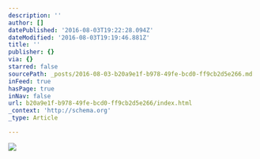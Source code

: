 ```yaml
---
description: ''
author: []
datePublished: '2016-08-03T19:22:28.094Z'
dateModified: '2016-08-03T19:19:46.881Z'
title: ''
publisher: {}
via: {}
starred: false
sourcePath: _posts/2016-08-03-b20a9e1f-b978-49fe-bcd0-ff9cb2d5e266.md
inFeed: true
hasPage: true
inNav: false
url: b20a9e1f-b978-49fe-bcd0-ff9cb2d5e266/index.html
_context: 'http://schema.org'
_type: Article

---
```

![](https://the-grid-user-content.s3-us-west-2.amazonaws.com/cc87254d-9934-49a3-90e9-ae521fee1e8a.png)